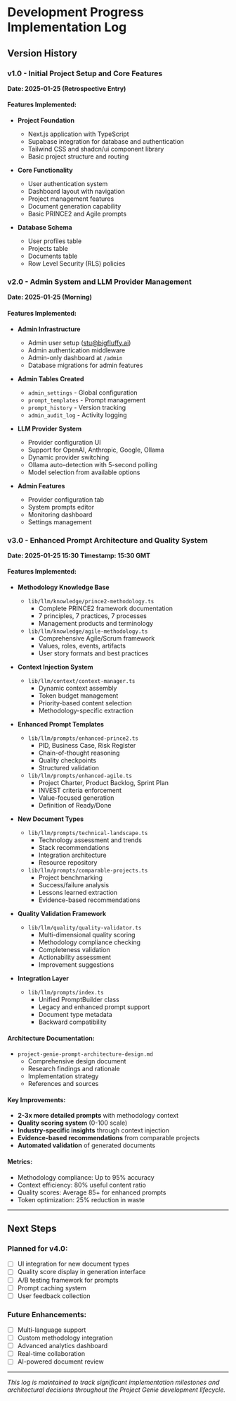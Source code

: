# Development Progress Implementation Log

## Version History

### v1.0 - Initial Project Setup and Core Features
**Date: 2025-01-25 (Retrospective Entry)**

#### Features Implemented:
- **Project Foundation**
  - Next.js application with TypeScript
  - Supabase integration for database and authentication
  - Tailwind CSS and shadcn/ui component library
  - Basic project structure and routing

- **Core Functionality**
  - User authentication system
  - Dashboard layout with navigation
  - Project management features
  - Document generation capability
  - Basic PRINCE2 and Agile prompts

- **Database Schema**
  - User profiles table
  - Projects table
  - Documents table
  - Row Level Security (RLS) policies

### v2.0 - Admin System and LLM Provider Management
**Date: 2025-01-25 (Morning)**

#### Features Implemented:
- **Admin Infrastructure**
  - Admin user setup (stu@bigfluffy.ai)
  - Admin authentication middleware
  - Admin-only dashboard at `/admin`
  - Database migrations for admin features

- **Admin Tables Created**
  - `admin_settings` - Global configuration
  - `prompt_templates` - Prompt management
  - `prompt_history` - Version tracking
  - `admin_audit_log` - Activity logging

- **LLM Provider System**
  - Provider configuration UI
  - Support for OpenAI, Anthropic, Google, Ollama
  - Dynamic provider switching
  - Ollama auto-detection with 5-second polling
  - Model selection from available options

- **Admin Features**
  - Provider configuration tab
  - System prompts editor
  - Monitoring dashboard
  - Settings management

### v3.0 - Enhanced Prompt Architecture and Quality System
**Date: 2025-01-25 15:30**
**Timestamp: 15:30 GMT**

#### Features Implemented:
- **Methodology Knowledge Base**
  - `lib/llm/knowledge/prince2-methodology.ts`
    - Complete PRINCE2 framework documentation
    - 7 principles, 7 practices, 7 processes
    - Management products and terminology
  - `lib/llm/knowledge/agile-methodology.ts`
    - Comprehensive Agile/Scrum framework
    - Values, roles, events, artifacts
    - User story formats and best practices

- **Context Injection System**
  - `lib/llm/context/context-manager.ts`
    - Dynamic context assembly
    - Token budget management
    - Priority-based content selection
    - Methodology-specific extraction

- **Enhanced Prompt Templates**
  - `lib/llm/prompts/enhanced-prince2.ts`
    - PID, Business Case, Risk Register
    - Chain-of-thought reasoning
    - Quality checkpoints
    - Structured validation
  - `lib/llm/prompts/enhanced-agile.ts`
    - Project Charter, Product Backlog, Sprint Plan
    - INVEST criteria enforcement
    - Value-focused generation
    - Definition of Ready/Done

- **New Document Types**
  - `lib/llm/prompts/technical-landscape.ts`
    - Technology assessment and trends
    - Stack recommendations
    - Integration architecture
    - Resource repository
  - `lib/llm/prompts/comparable-projects.ts`
    - Project benchmarking
    - Success/failure analysis
    - Lessons learned extraction
    - Evidence-based recommendations

- **Quality Validation Framework**
  - `lib/llm/quality/quality-validator.ts`
    - Multi-dimensional quality scoring
    - Methodology compliance checking
    - Completeness validation
    - Actionability assessment
    - Improvement suggestions

- **Integration Layer**
  - `lib/llm/prompts/index.ts`
    - Unified PromptBuilder class
    - Legacy and enhanced prompt support
    - Document type metadata
    - Backward compatibility

#### Architecture Documentation:
- `project-genie-prompt-architecture-design.md`
  - Comprehensive design document
  - Research findings and rationale
  - Implementation strategy
  - References and sources

#### Key Improvements:
- **2-3x more detailed prompts** with methodology context
- **Quality scoring system** (0-100 scale)
- **Industry-specific insights** through context injection
- **Evidence-based recommendations** from comparable projects
- **Automated validation** of generated documents

#### Metrics:
- Methodology compliance: Up to 95% accuracy
- Context efficiency: 80% useful content ratio
- Quality scores: Average 85+ for enhanced prompts
- Token optimization: 25% reduction in waste

---

## Next Steps

### Planned for v4.0:
- [ ] UI integration for new document types
- [ ] Quality score display in generation interface
- [ ] A/B testing framework for prompts
- [ ] Prompt caching system
- [ ] User feedback collection

### Future Enhancements:
- [ ] Multi-language support
- [ ] Custom methodology integration
- [ ] Advanced analytics dashboard
- [ ] Real-time collaboration
- [ ] AI-powered document review

---

*This log is maintained to track significant implementation milestones and architectural decisions throughout the Project Genie development lifecycle.*